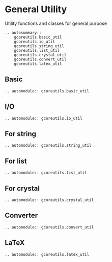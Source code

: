 # General Utility

Utility functions and classes for general purpose

```{eval-rst}
.. autosummary::
    gcoreutils.basic_util
    gcoreutils.io_util
    gcoreutils.string_util
    gcoreutils.list_util
    gcoreutils.crystal_util
    gcoreutils.convert_util
    gcoreutils.latex_util
```

## Basic
```{eval-rst}
.. automodule:: gcoreutils.basic_util
```

## I/O
```{eval-rst}
.. automodule:: gcoreutils.io_util
```

## For string
```{eval-rst}
.. automodule:: gcoreutils.string_util
```

## For list
```{eval-rst}
.. automodule:: gcoreutils.list_util
```

## For crystal
```{eval-rst}
.. automodule:: gcoreutils.crystal_util
```

## Converter
```{eval-rst}
.. automodule:: gcoreutils.convert_util
```

## LaTeX
```{eval-rst}
.. automodule:: gcoreutils.latex_util
```

